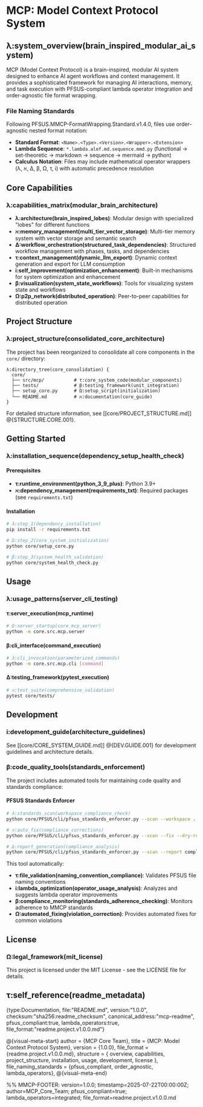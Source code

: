 # MCP: Model Context Protocol System
## λ:system_overview(brain_inspired_modular_ai_system)

MCP (Model Context Protocol) is a brain-inspired, modular AI system designed to enhance AI agent workflows and context management. It provides a sophisticated framework for managing AI interactions, memory, and task execution with PFSUS-compliant lambda operator integration and order-agnostic file format wrapping.

### File Naming Standards
Following PFSUS.MMCP-FormatWrapping.Standard.v1.4.0, files use order-agnostic nested format notation:
- **Standard Format**: `<Name>.<Type>.<Version>.<Wrapper>.<Extension>`
- **Lambda Sequence**: `*.lambda.alef.md.sequence.mmd.py` (functional → set-theoretic → markdown → sequence → mermaid → python)
- **Calculus Notation**: Files may include mathematical operator wrappers (λ, ℵ, Δ, β, Ω, τ, i) with automatic precedence resolution

## Core Capabilities
### λ:capabilities_matrix(modular_brain_architecture)

- **λ:architecture(brain_inspired_lobes)**: Modular design with specialized "lobes" for different functions
- **ℵ:memory_management(multi_tier_vector_storage)**: Multi-tier memory system with vector storage and semantic search
- **Δ:workflow_orchestration(structured_task_dependencies)**: Structured workflow management with phases, tasks, and dependencies
- **τ:context_management(dynamic_llm_export)**: Dynamic context generation and export for LLM consumption
- **i:self_improvement(optimization_enhancement)**: Built-in mechanisms for system optimization and enhancement
- **β:visualization(system_state_workflows)**: Tools for visualizing system state and workflows
- **Ω:p2p_network(distributed_operation)**: Peer-to-peer capabilities for distributed operation

## Project Structure
### λ:project_structure(consolidated_core_architecture)

The project has been reorganized to consolidate all core components in the `core/` directory:

```
λ:directory_tree(core_consolidation) {
  core/
  ├── src/mcp/           # τ:core_system_code(modular_components)
  ├── tests/             # β:testing_framework(unit_integration)
  ├── setup_core.py      # Ω:setup_script(initialization)
  └── README.md          # ℵ:documentation(core_guide)
}
```

For detailed structure information, see [[core/PROJECT_STRUCTURE.md]] @{STRUCTURE.CORE.001}.

## Getting Started
### λ:installation_sequence(dependency_setup_health_check)

#### Prerequisites
- **τ:runtime_environment(python_3_9_plus)**: Python 3.9+
- **ℵ:dependency_management(requirements_txt)**: Required packages (see `requirements.txt`)

#### Installation
```bash
# λ:step_1(dependency_installation)
pip install -r requirements.txt

# Ω:step_2(core_system_initialization)  
python core/setup_core.py

# β:step_3(system_health_validation)
python core/system_health_check.py
```

## Usage
### λ:usage_patterns(server_cli_testing)

#### τ:server_execution(mcp_runtime)
```bash
# Ω:server_startup(core_mcp_server)
python -m core.src.mcp.server
```

#### β:cli_interface(command_execution)
```bash
# λ:cli_invocation(parameterized_commands)
python -m core.src.mcp.cli [command]
```

#### Δ:testing_framework(pytest_execution)
```bash
# ℵ:test_suite(comprehensive_validation)
pytest core/tests/
```

## Development
### i:development_guide(architecture_guidelines)

See [[core/CORE_SYSTEM_GUIDE.md]] @{DEV.GUIDE.001} for development guidelines and architecture details.

### β:code_quality_tools(standards_enforcement)

The project includes automated tools for maintaining code quality and standards compliance:

#### PFSUS Standards Enforcer
```bash
# λ:standards_scan(workspace_compliance_check)
python core/PFSUS/cli/pfsus_standards_enforcer.py --scan --workspace .

# ℵ:auto_fix(compliance_corrections)
python core/PFSUS/cli/pfsus_standards_enforcer.py --scan --fix --dry-run

# Δ:report_generation(compliance_analysis)
python core/PFSUS/cli/pfsus_standards_enforcer.py --scan --report compliance_report.md
```

This tool automatically:
- **τ:file_validation(naming_convention_compliance)**: Validates PFSUS file naming conventions
- **i:lambda_optimization(operator_usage_analysis)**: Analyzes and suggests lambda operator improvements
- **β:compliance_monitoring(standards_adherence_checking)**: Monitors adherence to MMCP standards
- **Ω:automated_fixing(violation_correction)**: Provides automated fixes for common violations

## License
### Ω:legal_framework(mit_license)

This project is licensed under the MIT License - see the LICENSE file for details.

## τ:self_reference(readme_metadata)
{type:Documentation, file:"README.md", version:"1.0.0", checksum:"sha256:readme_checksum", canonical_address:"mcp-readme", pfsus_compliant:true, lambda_operators:true, file_format:"readme.project.v1.0.0.md"}

@{visual-meta-start}
author = {MCP Core Team},
title = {MCP: Model Context Protocol System},
version = {1.0.0},
file_format = {readme.project.v1.0.0.md},
structure = { overview, capabilities, project_structure, installation, usage, development, license },
file_naming_standards = {pfsus_compliant, order_agnostic, lambda_operators},
@{visual-meta-end}

%% MMCP-FOOTER: version=1.0.0; timestamp=2025-07-22T00:00:00Z; author=MCP_Core_Team; pfsus_compliant=true; lambda_operators=integrated; file_format=readme.project.v1.0.0.md